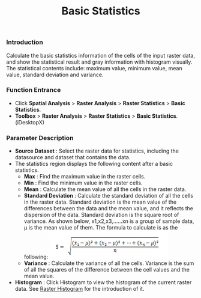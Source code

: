 ﻿---
id: BasicStatistic
title: Basic Statistics
---
### Introduction

Calculate the basic statistics information of the cells of the input raster data, and show the statistical result and gray information with histogram visually. The statistical contents include: maximum value, minimum value, mean value, standard deviation and variance.

### Function Entrance

  * Click **Spatial Analysis** > **Raster Analysis** > **Raster Statistics** > **Basic Statistics**.
  * **Toolbox** > **Raster Analysis** > **Raster Statistics** > **Basic Statistics**. (iDesktopX) 

### Parameter Description

  * **Source Dataset** : Select the raster data for statistics, including the datasource and dataset that contains the data.
  * The statistics region displays the following content after a basic statistics. 
    * **Max** : Find the maximum value in the raster cells.
    * **Min** : Find the minimum value in the raster cells.
    * **Mean** : Calculate the mean value of all the cells in the raster data.
    * **Standard Deviation** : Calculate the standard deviation of all the cells in the raster data. Standard deviation is the mean value of the differences between the data and the mean value, and it reflects the dispersion of the data. Standard deviation is the square root of variance. As shown below, x1,x2,x3,......xn is a group of sample data, µ is the mean value of them. The formula to calculate is as the following: ![](img/StandardDev.png)  
    * **Variance** : Calculate the variance of all the cells. Variance is the sum of all the squares of the difference between the cell values and the mean value.
  * **Histogram** : Click Histogram to view the histogram of the current raster data. See [Raster Histogram](../Histograms) for the introduction of it.
